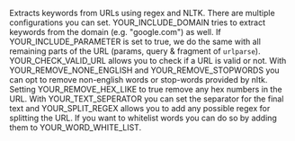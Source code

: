 Extracts keywords from URLs using regex and NLTK. There are multiple configurations you can set. YOUR_INCLUDE_DOMAIN tries to extract keywords from the domain (e.g. "google.com") as well. If YOUR_INCLUDE_PARAMETER is set to true, we do the same with all remaining parts of the URL (params, query & fragment of `urlparse`).  YOUR_CHECK_VALID_URL allows you to check if a URL is valid or not. With YOUR_REMOVE_NONE_ENGLISH and YOUR_REMOVE_STOPWORDS you can opt to remove non-english words or stop-words provided by nltk. Setting YOUR_REMOVE_HEX_LIKE to true remove any hex numbers in the URL. With YOUR_TEXT_SEPERATOR you can set the separator for the final text and YOUR_SPLIT_REGEX allows you to add any possible regex for splitting the URL. If you want to whitelist words you can do so by adding them to YOUR_WORD_WHITE_LIST.